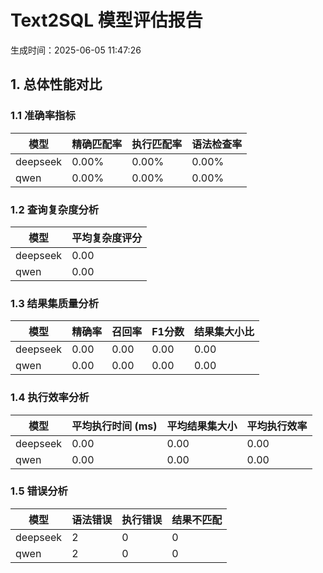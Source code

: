 # Text2SQL 模型评估报告

生成时间：2025-06-05 11:47:26

## 1. 总体性能对比

### 1.1 准确率指标

| 模型 | 精确匹配率 | 执行匹配率 | 语法检查率 |
|------|------------|------------|------------|
| deepseek | 0.00% | 0.00% | 0.00% |
| qwen | 0.00% | 0.00% | 0.00% |

### 1.2 查询复杂度分析

| 模型 | 平均复杂度评分 |
|------|----------------|
| deepseek | 0.00 |
| qwen | 0.00 |

### 1.3 结果集质量分析

| 模型 | 精确率 | 召回率 | F1分数 | 结果集大小比 |
|------|--------|--------|--------|--------------|
| deepseek | 0.00 | 0.00 | 0.00 | 0.00 |
| qwen | 0.00 | 0.00 | 0.00 | 0.00 |

### 1.4 执行效率分析

| 模型 | 平均执行时间 (ms) | 平均结果集大小 | 平均执行效率 |
|------|------------------|----------------|--------------|
| deepseek | 0.00 | 0.00 | 0.00 |
| qwen | 0.00 | 0.00 | 0.00 |

### 1.5 错误分析

| 模型 | 语法错误 | 执行错误 | 结果不匹配 |
|------|----------|----------|------------|
| deepseek | 2 | 0 | 0 |
| qwen | 2 | 0 | 0 |